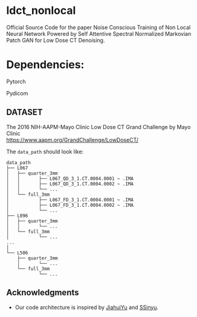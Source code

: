 # ldct_nonlocal
Official Source Code for the paper Noise Conscious Training of Non Local Neural Network Powered by Self Attentive Spectral Normalized Markovian Patch GAN for Low Dose CT Denoising.

# Dependencies:
Pytorch

Pydicom

## DATASET

The 2016 NIH-AAPM-Mayo Clinic Low Dose CT Grand Challenge by Mayo Clinic   
https://www.aapm.org/GrandChallenge/LowDoseCT/

The `data_path` should look like:


    data_path
    ├── L067
    │   ├── quarter_3mm
    │   │       ├── L067_QD_3_1.CT.0004.0001 ~ .IMA
    │   │       ├── L067_QD_3_1.CT.0004.0002 ~ .IMA
    │   │       └── ...
    │   └── full_3mm
    │           ├── L067_FD_3_1.CT.0004.0001 ~ .IMA
    │           ├── L067_FD_3_1.CT.0004.0002 ~ .IMA
    │           └── ...
    ├── L096
    │   ├── quarter_3mm
    │   │       └── ...
    │   └── full_3mm
    │           └── ...      
    ...
    │
    └── L506
        ├── quarter_3mm
        │       └── ...
        └── full_3mm
                └── ...     

## Acknowledgments
* Our code architecture is inspired by [JiahuiYu](https://github.com/JiahuiYu/generative_inpainting) and [SSinyu](https://github.com/SSinyu/RED-CNN). 
 

